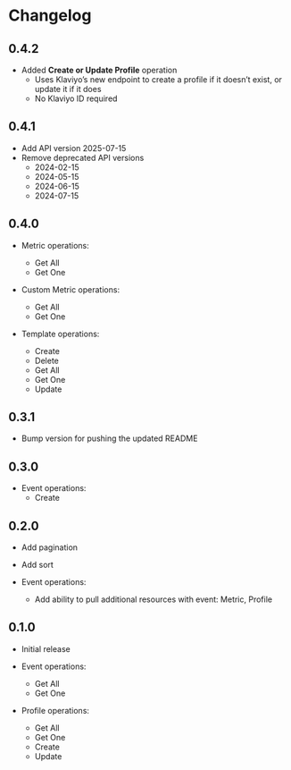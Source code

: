 # Changelog

## 0.4.2
- Added **Create or Update Profile** operation
  - Uses Klaviyo’s new endpoint to create a profile if it doesn’t exist, or update it if it does
  - No Klaviyo ID required
  

## 0.4.1
- Add API version 2025-07-15
- Remove deprecated API versions
  - 2024-02-15
  - 2024-05-15
  - 2024-06-15
  - 2024-07-15

## 0.4.0

- Metric operations:
  - Get All
  - Get One

- Custom Metric operations:
  - Get All
  - Get One

- Template operations:
  - Create
  - Delete
  - Get All
  - Get One
  - Update

## 0.3.1

- Bump version for pushing the updated README

## 0.3.0

- Event operations:
  - Create

## 0.2.0

- Add pagination
- Add sort

- Event operations:
  - Add ability to pull additional resources with event: Metric, Profile

## 0.1.0

- Initial release

- Event operations:
  - Get All
  - Get One

- Profile operations:
  - Get All
  - Get One
  - Create
  - Update
